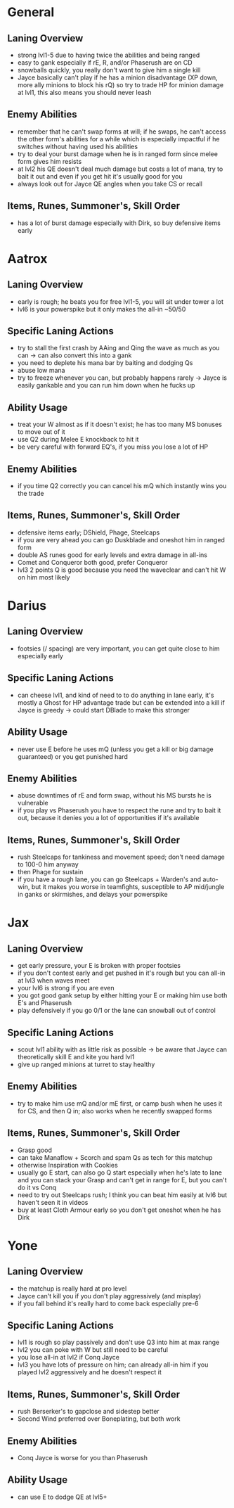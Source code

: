 
# General
## Laning Overview
- strong lvl1-5 due to having twice the abilities and being ranged
- easy to gank especially if rE, R, and/or Phaserush are on CD
- snowballs quickly, you really don't want to give him a single kill
- Jayce basically can't play if he has a minion disadvantage (XP down, more ally minions to block his rQ) so try to trade HP for minion damage at lvl1, this also means you should never leash
## Enemy Abilities
- remember that he can't swap forms at will; if he swaps, he can't access the other form's abilities for a while which is especially impactful if he switches without having used his abilities
- try to deal your burst damage when he is in ranged form since melee form gives him resists
- at lvl2 his QE doesn't deal much damage but costs a lot of mana, try to bait it out and even if you get hit it's usually good for you
- always look out for Jayce QE angles when you take CS or recall
## Items, Runes, Summoner's, Skill Order
- has a lot of burst damage especially with Dirk, so buy defensive items early

# Aatrox
## Laning Overview
- early is rough; he beats you for free lvl1-5, you will sit under tower a lot
- lvl6 is your powerspike but it only makes the all-in ~50/50
## Specific Laning Actions
- try to stall the first crash by AAing and Qing the wave as much as you can -> can also convert this into a gank
- you need to deplete his mana bar by baiting and dodging Qs
- abuse low mana
- try to freeze whenever you can, but probably happens rarely -> Jayce is easily gankable and you can run him down when he fucks up
## Ability Usage
- treat your W almost as if it doesn't exist; he has too many MS bonuses to move out of it
- use Q2 during Melee E knockback to hit it
- be very careful with forward EQ's, if you miss you lose a lot of HP
## Enemy Abilities
- if you time Q2 correctly you can cancel his mQ which instantly wins you the trade
## Items, Runes, Summoner's, Skill Order
- defensive items early; DShield, Phage, Steelcaps
- if you are very ahead you can go Duskblade and oneshot him in ranged form
- double AS runes good for early levels and extra damage in all-ins
- Comet and Conqueror both good, prefer Conqueror
- lvl3 2 points Q is good because you need the waveclear and can't hit W on him most likely

# Darius
## Laning Overview
- footsies (/ spacing) are very important, you can get quite close to him especially early
## Specific Laning Actions
- can cheese lvl1, and kind of need to to do anything in lane early, it's mostly a Ghost for HP advantage trade but can be extended into a kill if Jayce is greedy -> could start DBlade to make this stronger
## Ability Usage
- never use E before he uses mQ (unless you get a kill or big damage guaranteed) or you get punished hard
## Enemy Abilities
- abuse downtimes of rE and form swap, without his MS bursts he is vulnerable
- if you play vs Phaserush you have to respect the rune and try to bait it out, because it denies you a lot of opportunities if it's available
## Items, Runes, Summoner's, Skill Order
- rush Steelcaps for tankiness and movement speed; don't need damage to 100-0 him anyway
- then Phage for sustain
- if you have a rough lane, you can go Steelcaps + Warden's and auto-win, but it makes you worse in teamfights, susceptible to AP mid/jungle in ganks or skirmishes, and delays your powerspike

# Jax
## Laning Overview
- get early pressure, your E is broken with proper footsies
- if you don't contest early and get pushed in it's rough but you can all-in at lvl3 when waves meet
- your lvl6 is strong if you are even
- you got good gank setup by either hitting your E or making him use both E's and Phaserush
- play defensively if you go 0/1 or the lane can snowball out of control
## Specific Laning Actions
- scout lvl1 ability with as little risk as possible -> be aware that Jayce can theoretically skill E and kite you hard lvl1
- give up ranged minions at turret to stay healthy
## Enemy Abilities
- try to make him use mQ and/or mE first, or camp bush when he uses it for CS, and then Q in; also works when he recently swapped forms
## Items, Runes, Summoner's, Skill Order
- Grasp good
- can take Manaflow + Scorch and spam Qs as tech for this matchup
- otherwise Inspiration with Cookies
- usually go E start, can also go Q start especially when he's late to lane and you can stack your Grasp and can't get in range for E, but you can't do it vs Conq
- need to try out Steelcaps rush; I think you can beat him easily at lvl6 but haven't seen it in videos
- buy at least Cloth Armour early so you don't get oneshot when he has Dirk

# Yone
## Laning Overview
- the matchup is really hard at pro level
- Jayce can't kill you if you don't play aggressively (and misplay)
- if you fall behind it's really hard to come back especially pre-6
## Specific Laning Actions
- lvl1 is rough so play passively and don't use Q3 into him at max range
- lvl2 you can poke with W but still need to be careful
- you lose all-in at lvl2 if Conq Jayce
- lvl3 you have lots of pressure on him; can already all-in him if you played lvl2 aggressively and he doesn't respect it
## Items, Runes, Summoner's, Skill Order
- rush Berserker's to gapclose and sidestep better
- Second Wind preferred over Boneplating, but both work
## Enemy Abilities
- Conq Jayce is worse for you than Phaserush
## Ability Usage
- can use E to dodge QE at lvl5+
